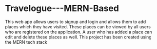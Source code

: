 ﻿# Travelogue---MERN-Based

 This web app allows users to signup and login and allows them to add places which they have visited. These places can be viewed by all users who are registered on the application. A user who has added a place can edit and delete these places as well. This project has been created using the MERN tech stack
